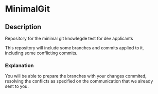 # MinimalGit
## Description
Repository for the minimal git knowlegde test for dev applicants

This repository will include some branches and commits applied to it, including some conflicting commits. 

### Explanation
You will be able to prepare the branches with your changes commited, resolving the conflicts as specified on the communication that we already sent to you.